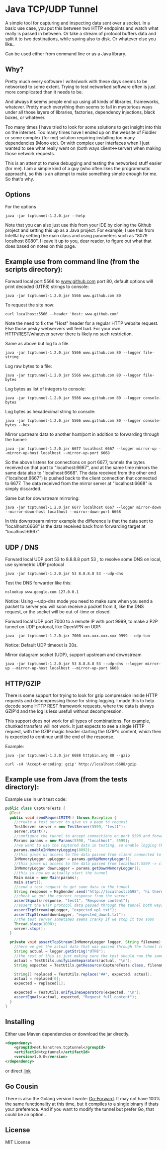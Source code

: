 Java TCP/UDP Tunnel
===================

A simple tool for capturing and inspecting data sent over a socket.
In a basic use case, you put this between two HTTP endpoints and watch what really is passed in between.
Or take a stream of protocol buffers data and split it to two destinations, while saving also to disk.
Or whatever else you like..

Can be used either from command line or as a Java library.

Why?
----

Pretty much every software I write/work with these days seems to be networked to some extent.
Trying to test networked software often is just more complicated than it needs to be.

And always it seems people end up using all kinds of libraries, frameworks, whatever.
Pretty much everything then seems to fail in mysterious ways under all those layers of libraries, factories, dependency injections, black boxes, or whatever.

Too many times I have tried to look for some solutions to get insight into this on the internet.
Too many times have I ended up on the website of Fiddler or some complex (for me) solution requiring installing too many dependencies (Mono etc).
Or with complex user interfaces when I just wanted to see what really went on (both ways client<->server) when making those network requests.

This is an attempt to make debugging and testing the networked stuff easier (for me).
I am a simple kind of a guy (who often likes the programmatic approach), so this is an attempt to make something simple enough for me.
So that's why.

Options
-------

For the options

```shell
java -jar tcptunnel-1.2.0.jar --help
```

Note that you can also just use this from your IDE by cloning the Github project and setting this up as a Java project.
For example, I use this from IntellIJ by setting the main class and using parameters such as "8079 localhost 8080".
I leave it up to you, dear reader, to figure out what that does based on notes on this page.

Example use from command line (from the scripts directory):
-----------------------------------------------------------

Forward local port 5566 to www.github.com port 80, default options will print decoded (UTF8) strings to console:

```shell
java -jar tcptunnel-1.2.0.jar 5566 www.github.com 80
```

To request the site now:

```shell
curl localhost:5566 --header 'Host: www.github.com'
```

Note the need to fix the "Host" header for a regular HTTP website request.
Else those pesky webservers will feel bad. For your own HTTP/REST/whatever server there is likely no such restriction.

Same as above but log to a file.

```shell
java -jar tcptunnel-1.2.0.jar 5566 www.github.com 80 --logger file-string
```

Log raw bytes to a file:

```shell
java -jar tcptunnel-1.2.0.jar 5566 www.github.com 80 --logger file-bytes
```

Log bytes as list of integers to console:

```shell
java -jar tcptunnel-1.2.0.jar 5566 www.github.com 80 --logger console-bytes
```

Log bytes as hexadecimal string to console:

```shell
java -jar tcptunnel-1.2.0.jar 5566 www.github.com 80 --logger console-bytes --hex
```

Mirror upstream data to another host/port in addition to forwarding through the tunnel:

```shell
java -jar tcptunnel-1.2.0.jar 6677 localhost 6667 --logger mirror-up --mirror-up-host localhost --mirror-up-port 6668
```

So the above listens for connections on port 6677, tunnels the bytes received on that port to "localhost:6667", and at the same time mirrors the same data also to "localhost:6668".
The data received from the other end ("localhost:6667") is pushed back to the client connection that connected to 6677.
The data received from the mirror server at "localhost:6668" is simply discarded.

Same but for downstream mirroring:

```shell
java -jar tcptunnel-1.2.0.jar 6677 localhost 6667 --logger mirror-down --mirror-down-host localhost --mirror-down-port 6668
```

In this downstream mirror example the difference is that the data sent to "localhost:6668" is the data received back from forwarding target at "localhost:6667".

UDP / DNS
---------

Forward local UDP port 53 to 8.8.8.8 port 53 , to resolve some DNS on local, use symmetric UDP protocal

```shell
java -jar tcptunnel-1.2.0.jar 53 8.8.8.8 53 --udp-dns
```


Test the DNS forwarder like this:

```shell
nslookup www.google.com 127.0.0.1
```

Notice: Using --udp-dns mode you need to make sure when you send a packet to server you will soon receive a packet from it, like the DNS request, or the socket will be out-of-time or closed.

Forward local UDP port 7000 to a remote IP with port 9999, to make a P2P tunnel on UDP protocal, like OpenVPN on UDP:

```shell
java -jar tcptunnel-1.2.0.jar 7000 xxx.xxx.xxx.xxx 9999 --udp-tun
```

Notice: Default UDP timeout is 30s.

Mirror datagram socket (UDP), support upstream and downstream

```shell
java -jar tcptunnel-1.2.0.jar 53 8.8.8.8 53 --udp-dns --logger mirror-up --mirror-up-host localhost --mirror-up-port 6668
```

HTTP/GZIP
---------
There is some support for trying to look for gzip compression inside HTTP requests and decompressing those for string logging.
I made this to help decode some HTTP REST framework requests, where the data is always GZIP'd and the log is less usefull without decompression.

This support does not work for all types of combinations. For example, chunked transfers will not work.
It just expects to see a single HTTP request, with the GZIP magic header starting the GZIP's content,
which then is expected to continue until the end of the response.

Example:
```shell
java -jar tcptunnel-1.2.0.jar 6688 httpbin.org 80 --gzip

curl -sH 'Accept-encoding: gzip' http://localhost:6688/gzip
```


Example use from Java (from the tests directory):
-------------------------------------------------

Example use in unit test code:

```java
public class CaptureTests {
  @Test
  public void sendRequestMITM() throws Exception {
    //create a test server to give us a page to request
    TestServer server = new TestServer(5599, "test1");
    server.start();
    //configure the tunnel to accept connections on port 5598 and forward them to localhost:5599
    Params params = new Params(5598, "localhost", 5599);
    //we want to use the captured data in testing, so enable logging the tunnel data in memory with buffer size 8092 bytes
    params.enableInMemoryLogging(8092);
    //this gives us access to the data passed from client connected to port 5598 -> localhost:5599 (client to server)
    InMemoryLogger upLogger = params.getUpMemoryLogger();
    //this gives us access to the data passed from localhost:5599 -> client connected to port 5598 (server to client)
    InMemoryLogger downLogger = params.getDownMemoryLogger();
    //this is how we actually start the tunnel
    Main main = new Main(params);
    main.start();
    //send a test request to get some data in the tunnel
    String response = MsgSender.send("http://localhost:5598", "hi there");
    //check we got the correct response from the server
    assertEquals(response, "test1", "Response content");
    //assert the HTTP protocol data passed through the tunnel both ways
    assertTcpStream(upLogger, "expected_up1.txt");
    assertTcpStream(downLogger, "expected_down1.txt");
    //the test server sometimes seems cranky if we stop it too soon
    Thread.sleep(1000);
    server.stop();
  }

  private void assertTcpStream(InMemoryLogger logger, String filename) throws Exception {
    //here we get the actual data that was passed through the tunnel in one direction (depending if we get passed the upstream memorylogger or downstream)
    String actual = logger.getString("UTF8");
    //the rest of this is just making sure the test should run the same over different platforms and with varying date-times in HTTP headers
    actual = TestUtils.unifyLineSeparators(actual, "\n");
    String expected = TestUtils.getResource(CaptureTests.class, filename);

    String[] replaced = TestUtils.replace("##", expected, actual);
    actual = replaced[0];
    expected = replaced[1];

    expected = TestUtils.unifyLineSeparators(expected, "\n");
    assertEquals(actual, expected, "Request full content");
  }
}
```

Installing
----------

Either use Maven dependencies or download the jar directly.

```xml
<dependency>
	<groupId>net.kanstren.tcptunnel</groupId>
	<artifactId>tcptunnel</artifactId>
	<version>1.0.0</version>
</dependency>
```

or direct [link](http://central.maven.org/maven2/net/kanstren/tcptunnel/tcptunnel/1.0.0/tcptunnel-1.0.0.jar)

Go Cousin
---------
There is also the Golang version I wrote: [Go-Forward](https://github.com/mukatee/go-forward).
It may not have 100% the same functionality at this time, but it compiles to a single binary if thats your preference.
And if you want to modify the tunnel but prefer Go, that could be an option..

License
-------

MIT License


